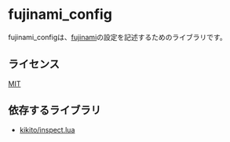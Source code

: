 # fujinami_config

fujinami_configは、[fujinami](https://github.com/sgawarat/fujinami)の設定を記述するためのライブラリです。

## ライセンス

[MIT](https://opensource.org/licenses/MIT)


## 依存するライブラリ

- [kikito/inspect.lua](https://github.com/kikito/inspect.lua)
